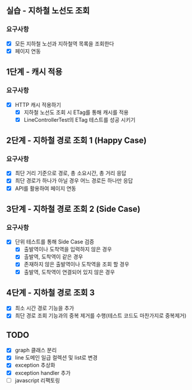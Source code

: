 ## 실습 - 지하철 노선도 조회

### 요구사항
- [x] 모든 지하철 노선과 지하철역 목록을 조회한다
- [x] 페이지 연동

## 1단계 - 캐시 적용

### 요구사항
- [x] HTTP 캐시 적용하기
    - [x] 지하철 노선도 조회 시 ETag를 통해 캐시를 적용
    - [x] LineControllerTest의 ETag 테스트를 성공 시키기

## 2단계 - 지하철 경로 조회 1 (Happy Case)

### 요구사항
- [x] 최단 거리 기준으로 경로, 총 소요시간, 총 거리 응답
- [x] 최단 경로가 하나가 아닐 경우 어느 경로든 하나만 응답
- [x] API를 활용하여 페이지 연동

## 3단계 - 지하철 경로 조회 2 (Side Case)

### 요구사항
- [x] 단위 테스트를 통해 Side Case 검증
    - [x] 출발역이나 도착역을 입력하지 않은 경우
    - [x] 출발역, 도착역이 같은 경우
    - [x] 존재하지 않은 출발역이나 도착역을 조회 할 경우
    - [x] 출발역, 도착역이 연결되어 있지 않은 경우
    
## 4단계 - 지하철 경로 조회 3

- [x] 최소 시간 경로 기능을 추가
- [x] 최단 경로 조회 기능과의 중복 제거를 수행(테스트 코드도 마찬가지로 중복제거)

## TODO
- [x] graph 클래스 분리
- [x] line 도메인 일급 컬렉션 및 list로 변경
- [x] exception 추상화
- [x] exception handler 추가
- [ ] javascript 리팩토링

